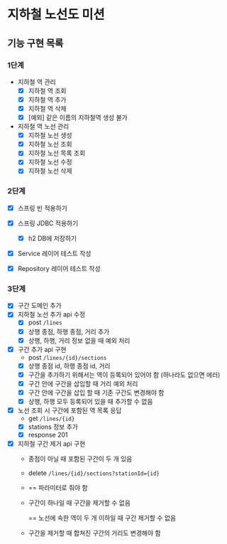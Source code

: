 # 지하철 노선도 미션

## 기능 구현 목록
### 1단계 
- 지하철 역 관리
    - [x] 지하철 역 조회
    - [x] 지하철 역 추가
    - [x] 지하철 역 삭제
    - [x] [예외] 같은 이름의 지하철역 생성 불가
- 지하철 역 노선 관리
    - [x] 지하철 노선 생성
    - [x] 지하철 노선 조회
    - [x] 지하철 노선 목록 조회
    - [x] 지하철 노선 수정
    - [x] 지하철 노선 삭제

### 2단계
- [x]  스프링 빈 적용하기
- [x] 스프링 JDBC 적용하기
    - [x] h2 DB에 저장하기
- [x] Service 레이어 테스트 작성
- [x] Repository 레이어 테스트 작성


### 3단계
- [x] 구간 도메인 추가
- [x]  지하철 노선 추가 api 수정
    - [x] post `/lines`
    - [x] 상행 종점, 하행 종점, 거리 추가
    - [x] 상행, 하행, 거리 정보 없을 때 예외 처리
- [x]  구간 추가 api 구현
    - post `/lines/{id}/sections`
    - [x] 상행 종점 id, 하행 종점 id, 거리
    - [x] 구간을 추가하기 위해서는 역이 등록되어 있어야 함 (하나라도 없으면 에러)
    - [x] 구간 안에 구간을 삽입할 때 거리 예외 처리
    - [x] 구간 안에 구간을 삽입 할 때 기존 구간도 변경해야 함
    - [x] 상행, 하행 모두 등록되어 있을 때 추가할 수 없음
- [x]  노선 조회 시 구간에 포함된 역 목록 응답
    - get `/lines/{id}`
    - [x] stations 정보 추가
    - [x] response 201
- [x]  지하철 구간 제거 api 구현
    - 종점이 아닐 때 포함된 구간이 두 개 있음
    - delete `/lines/{id}/sections?stationId={id}`
    - == 파라미터로 줘야 함
    - 구간이 하나일 때 구간을 제거할 수 없음
  
      == 노선에 속한 역이 두 개 이하일 때 구간 제거할 수 없음
    - 구간을 제거할 때 합쳐진 구간의 거리도 변경해야 함